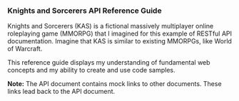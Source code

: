 
### Knights and Sorcerers API Reference Guide

Knights and Sorcerers (KAS) is a fictional massively multiplayer online roleplaying game (MMORPG)
that I imagined for this example of RESTful API documentation. Imagine that KAS is similar to
existing MMORPGs, like World of Warcraft.

This reference guide displays my understanding of fundamental web concepts and my ability to create
and use code samples.

**Note:** The API document contains mock links to other documents. These links lead back to the
API document.
